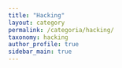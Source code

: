 ```yaml
---
title: "Hacking"
layout: category
permalink: /categoria/hacking/
taxonomy: hacking
author_profile: true
sidebar_main: true
---
```

